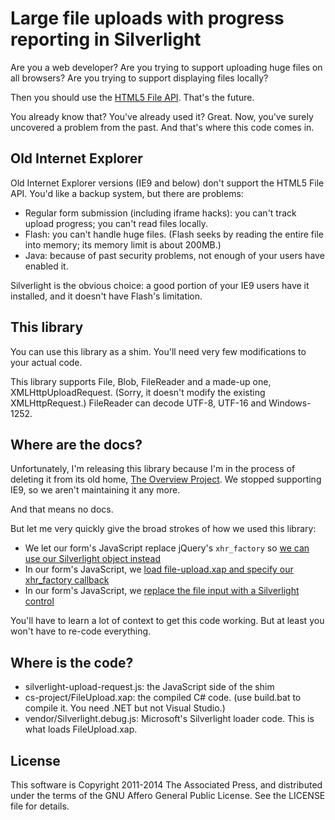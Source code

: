 Large file uploads with progress reporting in Silverlight
=========================================================

Are you a web developer? Are you trying to support uploading huge files on all browsers? Are you trying to support displaying files locally?

Then you should use the [HTML5 File API](http://www.w3.org/TR/FileAPI/). That's the future.

You already know that? You've already used it? Great. Now, you've surely uncovered a problem from the past. And that's where this code comes in.

Old Internet Explorer
---------------------

Old Internet Explorer versions (IE9 and below) don't support the HTML5 File API. You'd like a backup system, but there are problems:

* Regular form submission (including iframe hacks): you can't track upload progress; you can't read files locally.
* Flash: you can't handle huge files. (Flash seeks by reading the entire file into memory; its memory limit is about 200MB.)
* Java: because of past security problems, not enough of your users have enabled it.

Silverlight is the obvious choice: a good portion of your IE9 users have it installed, and it doesn't have Flash's limitation.

This library
------------

You can use this library as a shim. You'll need very few modifications to your actual code.

This library supports File, Blob, FileReader and a made-up one, XMLHttpUploadRequest. (Sorry, it doesn't modify the existing XMLHttpRequest.) FileReader can decode UTF-8, UTF-16 and Windows-1252.

Where are the docs?
-------------------

Unfortunately, I'm releasing this library because I'm in the process of deleting it from its old home, [The Overview Project](https://www.overviewproject.org). We stopped supporting IE9, so we aren't maintaining it any more.

And that means no docs.

But let me very quickly give the broad strokes of how we used this library:

* We let our form's JavaScript replace jQuery's `xhr_factory` so [we can use our Silverlight object instead](https://github.com/overview/overview-server/blob/ded4ce098f1c537f936f4e4ed139541a9b7700a4/app/assets/javascripts/util/net/upload.coffee#L118)
* In our form's JavaScript, we [load file-upload.xap and specify our xhr_factory callback](https://github.com/overview/overview-server/blob/ded4ce098f1c537f936f4e4ed139541a9b7700a4/app/assets/javascripts/for-view/CsvUpload/new.coffee#L335)
* In our form's JavaScript, we [replace the file input with a Silverlight control](https://github.com/overview/overview-server/blob/ded4ce098f1c537f936f4e4ed139541a9b7700a4/app/assets/javascripts/for-view/CsvUpload/new.coffee#L358)

You'll have to learn a lot of context to get this code working. But at least you won't have to re-code everything.

Where is the code?
------------------

* silverlight-upload-request.js: the JavaScript side of the shim
* cs-project/FileUpload.xap: the compiled C# code. (use build.bat to compile it. You need .NET but not Visual Studio.)
* vendor/Silverlight.debug.js: Microsoft's Silverlight loader code. This is what loads FileUpload.xap.

License
-------

This software is Copyright 2011-2014 The Associated Press, and distributed under the terms of the GNU Affero General Public License. See the LICENSE file for details.
